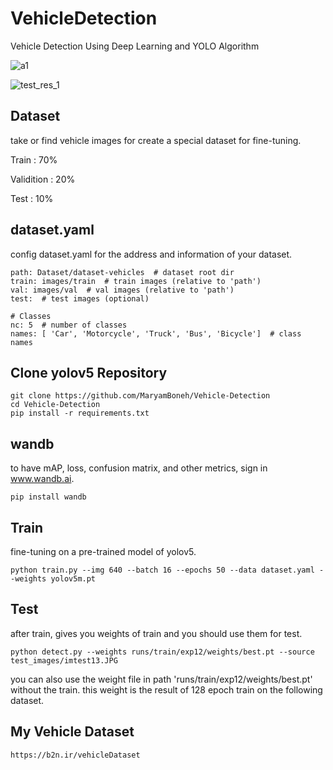 # VehicleDetection
Vehicle Detection Using Deep Learning and YOLO Algorithm

![a1](https://user-images.githubusercontent.com/72157067/132953532-d7aba17a-2ca8-4703-a9e2-7c314e20f669.png)

![test_res_1](https://user-images.githubusercontent.com/72157067/132954150-720b0c16-586a-4683-b60c-7dc9b4e55e9f.jpg)


## Dataset

take or find vehicle images for create a special dataset for fine-tuning.

Train : 70%

Validition : 20%

Test : 10%


## dataset.yaml

config dataset.yaml for the address and information of your dataset.

```
path: Dataset/dataset-vehicles  # dataset root dir
train: images/train  # train images (relative to 'path')
val: images/val  # val images (relative to 'path')
test:  # test images (optional)

# Classes
nc: 5  # number of classes
names: [ 'Car', 'Motorcycle', 'Truck', 'Bus', 'Bicycle']  # class names

```

## Clone yolov5 Repository
```
git clone https://github.com/MaryamBoneh/Vehicle-Detection
cd Vehicle-Detection
pip install -r requirements.txt
```

## wandb

to have mAP, loss, confusion matrix, and other metrics, sign in www.wandb.ai.

```
pip install wandb
```

## Train

fine-tuning on a pre-trained model of yolov5.

```
python train.py --img 640 --batch 16 --epochs 50 --data dataset.yaml --weights yolov5m.pt
```

## Test

after train, gives you weights of train and you should use them for test.

```
python detect.py --weights runs/train/exp12/weights/best.pt --source test_images/imtest13.JPG
```


you can also use the weight file in path 'runs/train/exp12/weights/best.pt' without the train.
this weight is the result of 128 epoch train on the following dataset.

## My Vehicle Dataset
```
https://b2n.ir/vehicleDataset
```
